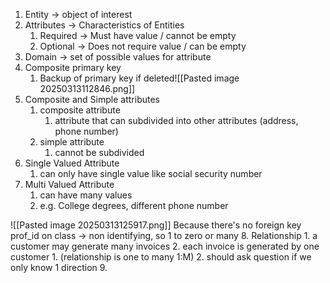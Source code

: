 1. Entity -> object of interest
2. Attributes -> Characteristics of Entities
	1. Required -> Must have value / cannot be empty
	2. Optional -> Does not require value / can be empty
3. Domain -> set of possible values for attribute
4. Composite primary key
	1. Backup of primary key if deleted![[Pasted image 20250313112846.png]]
5. Composite and Simple attributes
	1. composite attribute
		1. attribute that can subdivided into other attributes (address, phone number)
	2. simple attribute
		1. cannot be subdivided
6. Single Valued Attribute
	1. can only have single value like social security number
7. Multi Valued Attribute
	1. can have many values
	2. e.g. College degrees, different phone number

![[Pasted image 20250313125917.png]]
	Because there's no foreign key prof_id on class -> non identifying, so 1 to zero or many
8. Relationship
	1. a customer may generate many invoices
	2. each invoice is generated by one customer
		1. (relationship is one to many 1:M)
		2. should ask question if we only know 1 direction
9. 